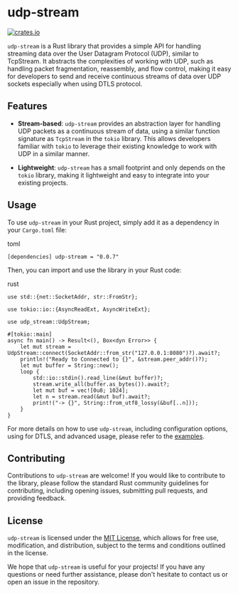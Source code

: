 
# udp-stream

[![crates.io](https://img.shields.io/crates/v/udp-stream.svg)](https://crates.io/crates/udp-stream)


`udp-stream` is a Rust library that provides a simple API for handling streaming data over the User Datagram Protocol (UDP), similar to TcpStream. It abstracts the complexities of working with UDP, such as handling packet fragmentation, reassembly, and flow control, making it easy for developers to send and receive continuous streams of data over UDP sockets especially when using DTLS protocol.

## Features

-   **Stream-based**: `udp-stream` provides an abstraction layer for handling UDP packets as a continuous stream of data, using a similar function signature as `TcpStream` in the `tokio` library. This allows developers familiar with `tokio` to leverage their existing knowledge to work with UDP in a similar manner.
    
-   **Lightweight**: `udp-stream` has a small footprint and only depends on the `tokio` library, making it lightweight and easy to integrate into your existing projects.
    
## Usage

To use `udp-stream` in your Rust project, simply add it as a dependency in your `Cargo.toml` file:

toml

`[dependencies]
udp-stream = "0.0.7"` 

Then, you can import and use the library in your Rust code:

rust

```
use std::{net::SocketAddr, str::FromStr};

use tokio::io::{AsyncReadExt, AsyncWriteExt};

use udp_stream::UdpStream;

#[tokio::main]
async fn main() -> Result<(), Box<dyn Error>> {
    let mut stream = UdpStream::connect(SocketAddr::from_str("127.0.0.1:8080")?).await?;
    println!("Ready to Connected to {}", &stream.peer_addr()?);
    let mut buffer = String::new();
    loop {
        std::io::stdin().read_line(&mut buffer)?;
        stream.write_all(buffer.as_bytes()).await?;
        let mut buf = vec![0u8; 1024];
        let n = stream.read(&mut buf).await?;
        print!("-> {}", String::from_utf8_lossy(&buf[..n]));
    }
}
```

For more details on how to use `udp-stream`, including configuration options, using for DTLS, and advanced usage, please refer to the [examples](https://github.com/SajjadPourali/udp-stream/tree/master/examples).

## Contributing

Contributions to `udp-stream` are welcome! If you would like to contribute to the library, please follow the standard Rust community guidelines for contributing, including opening issues, submitting pull requests, and providing feedback.

## License

`udp-stream` is licensed under the [MIT License](https://github.com/SajjadPourali/udp-stream/blob/master/LICENSE), which allows for free use, modification, and distribution, subject to the terms and conditions outlined in the license.

We hope that `udp-stream` is useful for your projects! If you have any questions or need further assistance, please don't hesitate to contact us or open an issue in the repository.
